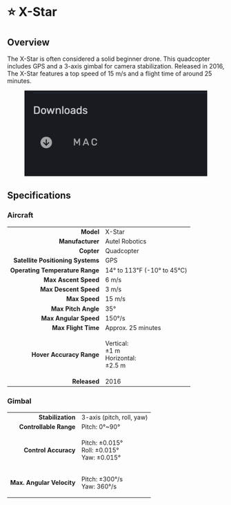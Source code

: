 # ⭐ X-Star

## Overview

The X-Star is often considered a solid beginner drone.  This quadcopter includes GPS and a 3-axis gimbal for camera stabilization.  Released in 2016, The X-Star features a top speed of 15 m/s and a flight time of around 25 minutes.

<figure><img src="../../.gitbook/assets/image (6) (1) (1) (1).png" alt=""><figcaption></figcaption></figure>

## Specifications

### Aircraft

|                                   |                                                   |
| --------------------------------: | ------------------------------------------------- |
|                         **Model** | X-Star                                            |
|                  **Manufacturer** | Autel Robotics                                    |
|                        **Copter** | Quadcopter                                        |
| **Satellite Positioning Systems** | GPS                                               |
|   **Operating Temperature Range** | 14° to 113℉ (-10° to 45℃)                         |
|              **Max Ascent Speed** | 6 m/s                                             |
|             **Max Descent Speed** | 3 m/s                                             |
|                     **Max Speed** | 15 m/s                                            |
|               **Max Pitch Angle** | 35°                                               |
|             **Max Angular Speed** | 150°/s                                            |
|               **Max Flight Time** | Approx. 25 minutes                                |
|          **Hover Accuracy Range** | <p>Vertical:<br>±1 m<br>Horizontal:<br>±2.5 m</p> |
|                      **Released** | 2016                                              |

### Gimbal

|                           |                                                        |
| ------------------------: | ------------------------------------------------------ |
|         **Stabilization** | 3-axis (pitch, roll, yaw)                              |
|    **Controllable Range** | Pitch: 0°\~90°                                         |
|      **Control Accuracy** | <p>Pitch: ±0.015°<br>Roll: ±0.015°<br>Yaw: ±0.015°</p> |
| **Max. Angular Velocity** | <p>Pitch: ±300°/s<br>Yaw: 360°/s</p>                   |

